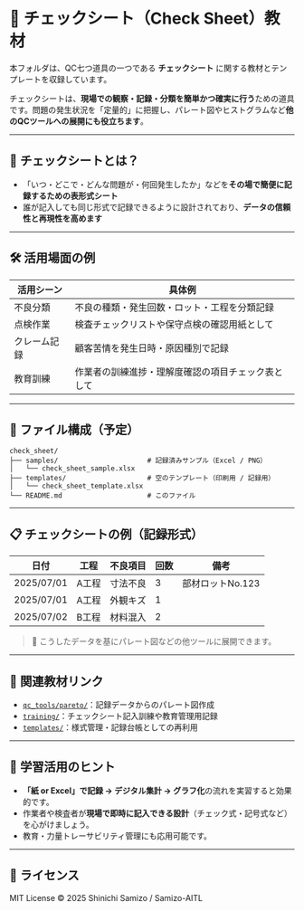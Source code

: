# 📝 チェックシート（Check Sheet）教材

本フォルダは、QC七つ道具の一つである **チェックシート** に関する教材とテンプレートを収録しています。

チェックシートは、**現場での観察・記録・分類を簡単かつ確実に行う**ための道具です。問題の発生状況を「定量的」に把握し、パレート図やヒストグラムなど**他のQCツールへの展開にも役立ちます**。

---

## 📌 チェックシートとは？

- 「いつ・どこで・どんな問題が・何回発生したか」などを**その場で簡便に記録するための表形式シート**
- 誰が記入しても同じ形式で記録できるように設計されており、**データの信頼性と再現性を高めます**

---

## 🛠️ 活用場面の例

| 活用シーン | 具体例 |
|------------|--------|
| 不良分類 | 不良の種類・発生回数・ロット・工程を分類記録 |
| 点検作業 | 検査チェックリストや保守点検の確認用紙として |
| クレーム記録 | 顧客苦情を発生日時・原因種別で記録 |
| 教育訓練 | 作業者の訓練進捗・理解度確認の項目チェック表として |

---

## 📁 ファイル構成（予定）

```plaintext
check_sheet/
├── samples/                      # 記録済みサンプル（Excel / PNG）
│   └── check_sheet_sample.xlsx
├── templates/                    # 空のテンプレート（印刷用 / 記録用）
│   └── check_sheet_template.xlsx
└── README.md                     # このファイル
```

---

## 📋 チェックシートの例（記録形式）

| 日付       | 工程 | 不良項目     | 回数 | 備考       |
|------------|------|--------------|------|------------|
| 2025/07/01 | A工程 | 寸法不良     | 3    | 部材ロットNo.123 |
| 2025/07/01 | A工程 | 外観キズ     | 1    |             |
| 2025/07/02 | B工程 | 材料混入     | 2    |             |

> 📌 こうしたデータを基にパレート図などの他ツールに展開できます。

---

## 🔗 関連教材リンク

- [`qc_tools/pareto/`](../pareto/)：記録データからのパレート図作成  
- [`training/`](../../training/)：チェックシート記入訓練や教育管理用記録  
- [`templates/`](../../templates/)：様式管理・記録台帳としての再利用  

---

## 🧠 学習活用のヒント

- **「紙 or Excel」で記録 → デジタル集計 → グラフ化**の流れを実習すると効果的です。
- 作業者や検査者が**現場で即時に記入できる設計**（チェック式・記号式など）を心がけましょう。
- 教育・力量トレーサビリティ管理にも応用可能です。

---

## 📜 ライセンス

MIT License © 2025 Shinichi Samizo / Samizo-AITL
